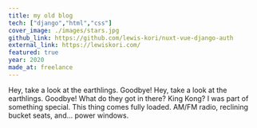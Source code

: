 ```yaml
---
title: my old blog
tech: ["django","html","css"]
cover_image: ./images/stars.jpg
github_link: https://github.com/lewis-kori/nuxt-vue-django-auth
external_link: https://lewiskori.com/
featured: true
year: 2020
made_at: freelance
---
```


Hey, take a look at the earthlings. Goodbye! Hey, take a look at the earthlings. Goodbye! What do they got in there? King Kong? I was part of something special. This thing comes fully loaded. AM/FM radio, reclining bucket seats, and... power windows.
